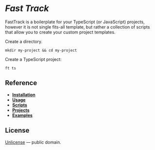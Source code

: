 # *Fast Track*

FastTrack is a boilerplate for your TypeScript (or JavaScript) projects, however it is not single fits-all template,
but rather a collection of scripts that allow you to create your custom project templates.

Create a directory.

```shell
mkdir my-project && cd my-project
```

Create a TypeScript project:

```shell
ft ts
```


## Reference

- [__Installation__](./docs/installation.md)
- [__Usage__](./docs/usage.md)
- [__Scripts__](./docs/Scripts.md)
- [__Projects__](./docs/Projects.md)
- [__Examples__](./docs/Examples.md)


## License

[Unlicense](LICENSE) &mdash; public domain.
